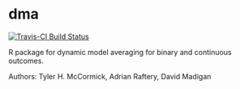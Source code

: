 # dma

[![Travis-CI Build Status](https://travis-ci.org/hanase/dma.svg?branch=streaming)](https://travis-ci.org/hanase/dma)

R package for dynamic model averaging for binary and continuous outcomes.

Authors: Tyler H. McCormick, Adrian Raftery, David Madigan

